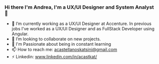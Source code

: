 ### Hi there I'm Andrea, I'm a UX/UI Designer and System Analyst 👋
- 🔭 I’m currently working as a UX/UI Designer at Accenture.
      In previous jobs I've worked as a UX/UI Designer and as FullStack Developer using Angular.
- 👯 I’m looking to collaborate on new projects.
- 🌱 I'm Passionate about being in constant learning
- 📫 How to reach me: acastellanoskatsini@gmail.com
- ⚡ Linkedin: www.linkedin.com/in/acastkat/
<!--
**andreacastkatsini/andreacastkatsini** is a ✨ _special_ ✨ repository because its `README.md` (this file) appears on your GitHub profile.

Here are some ideas to get you started:

 🔭 I’m currently working as a UX/UI Designer at Accenture.
      In previous jobs I've worked as a UX/UI Designer and as FullStack Developer using Angular.
- 🌱 I’m i enjoy being in constant learning ...
- 👯 I’m looking to collaborate on new projects.
- 🤔 I’m looking for help with ...
- 💬 Ask me about ...
- 📫 How to reach me: ...
- 😄 Pronouns: ...
- ⚡ Fun fact: ...
-->
